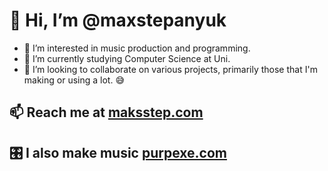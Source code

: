 # 👋 Hi, I’m @maxstepanyuk

- 👀 I’m interested in music production and programming.
- 🌱 I’m currently studying Computer Science at Uni. 
- 💞️ I’m looking to collaborate on various projects, primarily those that I'm making or using a lot. 😅

 ## 📫 Reach me at [maksstep.com](https://maksstep.com/)

 ## 🎛️ I also make music [purpexe.com](https://purpexe.com/)

<!---
maxstepanyuk/maxstepanyuk is a ✨ special ✨ repository because its `README.md` (this file) appears on your GitHub profile.
You can click the Preview link to take a look at your changes.
--->
